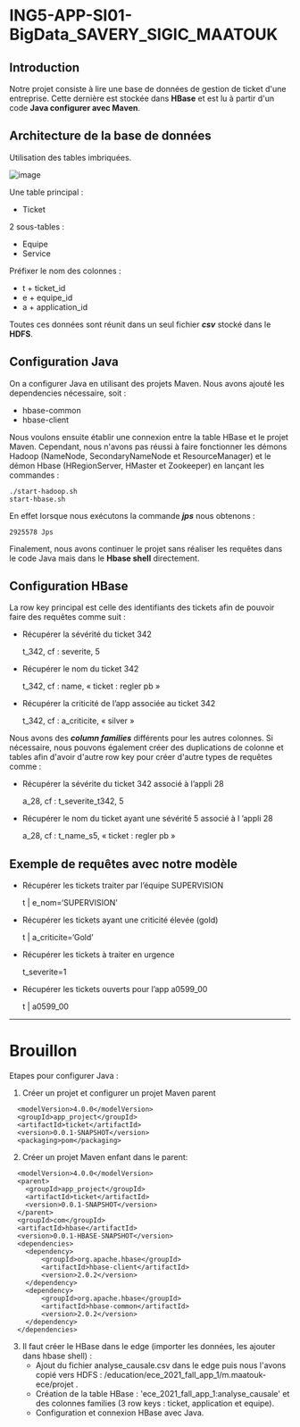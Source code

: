 # ING5-APP-SI01-BigData_SAVERY_SIGIC_MAATOUK

## Introduction
Notre projet consiste à lire une base de données de gestion de ticket d'une entreprise. Cette dernière est stockée dans **HBase** et est lu à partir d'un code **Java configurer avec Maven**.


## Architecture de la base de données
Utilisation des tables imbriquées.

![image](https://user-images.githubusercontent.com/47555601/147259664-3771dc47-0a7f-4bb0-a7d8-444cc5f2dc2e.png)

Une table principal :
- Ticket

2 sous-tables :
- Equipe
- Service

Préfixer le nom des colonnes :
- t + ticket_id
- e + equipe_id
- a + application_id

Toutes ces données sont réunit dans un seul fichier ***csv*** stocké dans le **HDFS**.

## Configuration Java
On a configurer Java en utilisant des projets Maven. Nous avons ajouté les dependencies nécessaire, soit :
- hbase-common
- hbase-client

Nous voulons ensuite établir une connexion entre la table HBase et le projet Maven. 
Cependant, nous n'avons pas réussi à faire fonctionner les démons Hadoop (NameNode, SecondaryNameNode et ResourceManager) et le démon Hbase (HRegionServer, HMaster et Zookeeper) en lançant les commandes :
```console
./start-hadoop.sh
start-hbase.sh
```

En effet lorsque nous exécutons la commande ***jps*** nous obtenons :
```console
2925578 Jps
```

Finalement, nous avons continuer le projet sans réaliser les requêtes dans le code Java mais dans le **Hbase shell** directement.

## Configuration HBase
La row key principal est celle des identifiants des tickets afin de pouvoir faire des requêtes comme suit :
- Récupérer la sévérité du ticket 342

	t_342, cf : severite, 5
	
- Récupérer le nom du ticket 342 

	t_342, cf : name, « ticket : regler pb »
	
- Récupérer la criticité de l’app associée au ticket 342

	t_342, cf : a_criticite, « silver »

Nous avons des ***column families*** différents pour les autres colonnes.
Si nécessaire, nous pouvons également créer des duplications de colonne et tables afin d'avoir d'autre row key pour créer d'autre types de requêtes comme :
- Récupérer la sévérite du ticket 342 associé à l’appli 28

	a_28, cf : t_severite_t342, 5
 
- Récupérer le nom du ticket ayant une sévérité 5 associé à l ’appli 28

	a_28, cf : t_name_s5, « ticket : regler pb » 

## Exemple de requêtes avec notre modèle
- Récupérer les tickets traiter par l’équipe SUPERVISION

	t | e_nom=‘SUPERVISION’

- Récupérer les tickets ayant une criticité élevée (gold)

	t | a_criticite=‘Gold’

- Récupérer les tickets à traiter en urgence

	t_severite=1

- Récupérer les tickets ouverts pour l’app a0599_00

	t | a0599_00


---------------------------------------------
# Brouillon

Etapes pour configurer Java :
1. Créer un projet et configurer un projet Maven parent
```console
  <modelVersion>4.0.0</modelVersion>
  <groupId>app_project</groupId>
  <artifactId>ticket</artifactId>
  <version>0.0.1-SNAPSHOT</version>
  <packaging>pom</packaging>
```

2. Créer un projet Maven enfant dans le parent:
```console
  <modelVersion>4.0.0</modelVersion>
  <parent>
    <groupId>app_project</groupId>
    <artifactId>ticket</artifactId>
    <version>0.0.1-SNAPSHOT</version>
  </parent>
  <groupId>com</groupId>
  <artifactId>hbase</artifactId>
  <version>0.0.1-HBASE-SNAPSHOT</version>
  <dependencies>
	<dependency>
	    <groupId>org.apache.hbase</groupId>
	    <artifactId>hbase-client</artifactId>
	    <version>2.0.2</version>
	</dependency>
	<dependency>
	    <groupId>org.apache.hbase</groupId>
	    <artifactId>hbase-common</artifactId>
	    <version>2.0.2</version>
	</dependency>
  </dependencies>
```

3. Il faut créer le HBase dans le edge (importer les données, les ajouter dans hbase shell) : 
	- Ajout du fichier analyse_causale.csv dans le edge puis nous l'avons copié vers HDFS : /education/ece_2021_fall_app_1/m.maatouk-ece/projet .
	- Création de la table HBase : 'ece_2021_fall_app_1:analyse_causale' et des colonnes families (3 row keys : ticket, application et equipe).
	- Configuration et connexion HBase avec Java.
